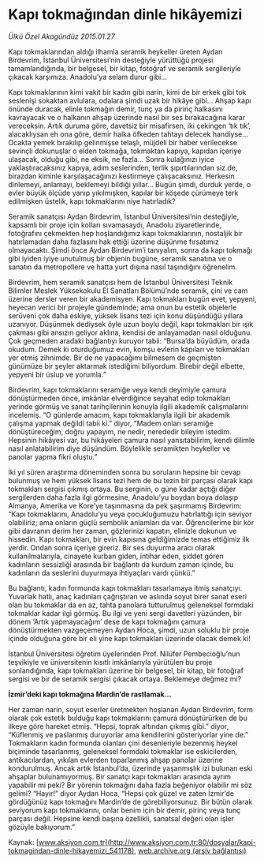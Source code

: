 # Kapı tokmağından dinle hikâyemizi

*Ülkü Özel Akagündüz 2015.01.27*

<div class="pNewsDetailMainContent" itemprop="articleBody">
 <p>
  Kapı tokmaklarından aldığı ilhamla seramik heykeller üreten Aydan Birdevrim, İstanbul Üniversitesi’nin desteğiyle yürüttüğü projesi tamamlandığında, bir belgesel, bir kitap, fotoğraf ve seramik sergileriyle çıkacak karşımıza. Anadolu’ya selam durur gibi…
 </p>
 <p>
  Kapı tokmaklarının kimi vakit bir kadın gibi narin, kimi de bir erkek gibi tok seslenişi sokaktan avlulara, odalara şimdi uzak bir hikâye gibi… Ahşap kapı önünde duracak, elinle tokmağın demir, tunç ya da pirinç halkasını kavrayacak ve o halkanın ahşap üzerinde nasıl bir ses bırakacağına karar vereceksin. Artık duruma göre, davetsiz bir misafirsen, iki çekingen ‘tık tık’, alacaklıysan eh ona göre, demir halka öfkeden tahtayı delecek handiyse… Ocakta yemek bırakılıp gelinmişse telaşlı, müjdeli bir haber verilecekse sevinçli dokunuşlar o elden tokmağa, tokmaktan kapıya, kapıdan içeriye ulaşacak, olduğu gibi, ne eksik, ne fazla… Sonra kulağınızı iyice yaklaştıracaksınız kapıya, adım seslerinden, terlik şıpırtılarından siz de, birazdan kiminle karşılaşacağınızı kestirmeye çalışacaksınız. Herkesin dinlemeyi, anlamayı, beklemeyi bildiği yıllar… Bugün şimdi, durduk yerde, o evler büyük ölçüde yanıp yıkılmışken, kapılar bir köşede çürümeye terk edilmişken üstelik, kapı tokmaklarını niye hatırladık?
 </p>
 <p>
  Seramik sanatçısı Aydan Birdevrim, İstanbul Üniversitesi’nin desteğiyle, kapsamlı bir proje için kolları sıvamasaydı, Anadolu ziyaretlerinde, fotoğrafını çekmekten hep hoşlandığımız kapı tokmaklarının, nostaljik bir hatırlamadan daha fazlasını hak ettiği üzerine düşünme fırsatımız olmayacaktı. Şimdi önce Aydan Birdevrim’i tanıyalım, sonra da kapı tokmağı gibi iyiden iyiye unutulmuş bir objenin bugüne, seramik sanatına ve o sanatın da metropollere ve hatta yurt dışına nasıl taşındığını öğrenelim.
 </p>
 <p>
  Birdevrim, hem seramik sanatçısı hem de İstanbul Üniversitesi Teknik Bilimler Meslek Yüksekokulu El Sanatları Bölümü’nde seramik, çini ve cam üzerine dersler veren bir akademisyen. Kapı tokmakları bugün evet, yepyeni, heyecan verici bir projeyle gündeminde; ama onun bu estetik objelerle serüveni çok daha eskiye, yüksek lisans tezi için konu düşündüğü yıllara uzanıyor. Düşünmek dediysek öyle uzun boylu değil, kapı tokmakları bir ışık çakması gibi ansızın geliyor aklına, kendisi de anlayamadan nasıl olduğunu. Çok geçmeden aradaki bağlantıyı kuruyor tabii: “Bursa’da büyüdüm, orada okudum. Demek ki oturduğumuz evin, komşu evlerin kapıları ve tokmakları yer etmiş zihnimde. Bir de ne yapacağımı bilmesem de geçmişten günümüze bir şeyler aktarmak istediğimi biliyordum. Birebir değil elbette, yepyeni bir üslup ve yorumla.”
 </p>
 <p>
  Birdevrim, kapı tokmaklarını seramiğe veya kendi deyimiyle çamura dönüştürmeden önce, imkânlar elverdiğince seyahat edip tokmakları yerinde görmüş ve sanat tarihçilerinin konuyla ilgili akademik çalışmalarını incelemiş. “O günlerde amacım, kapı tokmaklarıyla ilgili bir akademik çalışma yapmak değildi tabii ki.” diyor, “Madem onları seramiğe dönüştüreceğim, doğru yapayım, ne nedir, nerededir bileyim istedim. Hepsinin hikâyesi var, bu hikâyeleri çamura nasıl yansıtabilirim, kendi dilimle nasıl anlatabilirim diye düşündüm. Böylelikle seramikten heykeller ve panolar yapma fikri oluştu.”
 </p>
 <p>
  İki yıl süren araştırma döneminden sonra bu soruların hepsine bir cevap bulunmuş ve hem yüksek lisans tezi hem de bu tezin bir parçası olarak kapı tokmakları sergisi çıkmış ortaya. Bu serginin, o güne kadar açtığı diğer sergilerden daha fazla ilgi görmesine, Anadolu’yu boydan boya dolaşıp Almanya, Amerika ve Kore’ye taşınmasına da pek şaşırmamış Birdevrim: “Kapı tokmaklarını, Anadolu’yu veya çocukluğumuzu hatırlattığı için seviyor olabiliriz; ama onların güçlü sembolik anlamları da var. Öğrencilerime bir kör gibi davranın derim her zaman, gözlerinizi kapatın, elinizle dokunun ve hissedin. Kapı tokmakları, bir evin kapısına geldiğimizde temas ettiğimiz ilk yerdir. Ondan sonra içeriye gireriz. Bir ses duyurma aracı olarak kullanılmalarıyla, cinayete kurban giden, intihar eden, şiddet gören kadınların sessizliği arasında bir bağlantı da kurdum zaman içinde, bu kadınların da seslerini duyurmaya ihtiyaçları vardı çünkü.”
 </p>
 <p>
  Bu bağlantı, kadın formunda kapı tokmakları tasarlamaya itmiş sanatçıyı. Yuvarlak hatlı, anaç kadınları çağrıştıran ve aslında soyut birer sanat eseri olan bu tokmaklar da en az, tahta panolara tutturulmuş geleneksel formdaki tokmaklar kadar ilgi görmüş. Bu ilgi ve yeni sergi davetleri yüzünden, bir dönem ‘Artık yapmayacağım’ dese de kapı tokmağını çamura dönüştürmekten vazgeçemeyen Aydan Hoca, şimdi, uzun soluklu bir proje içinde olduğuna göre bir eli yine kapı tokmakları üzerinde olacak demek ki!
 </p>
 <p>
  İstanbul Üniversitesi öğretim üyelerinden Prof. Nilüfer Pembecioğlu’nun teşvikiyle ve üniversitenin kısıtlı imkânlarıyla yürütülen bu proje sonlandığında, kapı tokmakları üzerine bir belgesel, bir kitap, bir fotoğraf sergisi ve bir de seramik sergisi çıkacak ortaya. Beklemeye değmez mi?
 </p>
 <p>
  <strong>
   İzmir’deki kapı tokmağına Mardin’de rastlamak…
  </strong>
 </p>
 <p>
  Her zaman narin, soyut eserler üretmekten hoşlanan Aydan Birdevrim, form olarak çok estetik bulduğu kapı tokmaklarını çamura dönüştürürken de bu ilkeye göre hareket etmiş. “Hepsi, toprak altından çıkmış gibi.” diyor, “Küflenmiş ve paslanmış duruyorlar ama kendilerini gösteriyorlar yine de.” Tokmakların kadın formunda olanları çini desenleriyle bezenmiş heykel biçiminde tasarlanmış, geleneksel formdaki tokmaklar ise eskicilerden, antikacılardan, yıkılan evlerden toparlanmış ahşap panolar üzerine kondurulmuş. Ancak artık İstanbul’da, üzerinde yaşanmışlık izi bulunan eski ahşaplar bulunamıyormuş. Bir sanatçı kapı tokmakları arasında ayrım yapabilir mi peki? Bir yörenin tokmağını daha fazla beğeniyor olabilir mi söz gelimi? “Hayır!” diyor Aydan Hoca, “Hepsi çok güzel ve zaten İzmir’de gördüğünüz kapı tokmağını Mardin’de de görebiliyorsunuz. Bir bütün olarak seviyorum kapı tokmaklarını, onlar benim için bir demir, pirinç veya tunç parçası değil. Hepsine kendi başına özellikli, sanatsal değeri olan işler gözüyle bakıyorum.”
 </p>
</div>


Kaynak: [www.aksiyon.com.tr](http://www.aksiyon.com.tr:80/dosyalar/kapi-tokmagindan-dinle-hikayemizi_541178), [web.archive.org (arşiv bağlantısı)](http://web.archive.org/web/20150129043022/http://www.aksiyon.com.tr:80/dosyalar/kapi-tokmagindan-dinle-hikayemizi_541178)
